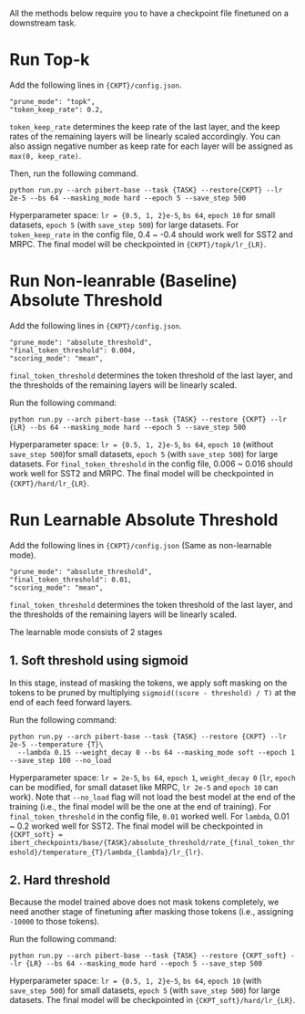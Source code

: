 All the methods below require you to have a checkpoint file finetuned on a downstream task.

# Run Top-k
Add the following lines in `{CKPT}/config.json`.
```
"prune_mode": "topk",
"token_keep_rate": 0.2,
```

`token_keep_rate` determines the keep rate of the last layer, and the keep rates of the remaining layers will be linearly scaled accordingly.
You can also assign negative number as keep rate for each layer will be assigned as `max(0, keep_rate)`.

Then, run the following command.

```
python run.py --arch pibert-base --task {TASK} --restore{CKPT} --lr 2e-5 --bs 64 --masking_mode hard --epoch 5 --save_step 500
```

Hyperparameter space: `lr = {0.5, 1, 2}e-5`, `bs 64`, `epoch 10` for small datasets, `epoch 5` (with `save_step 500`) for large datasets.
For `token_keep_rate` in the config file, 0.4 ~ -0.4 should work well for SST2 and MRPC.
The final model will be checkpointed in `{CKPT}/topk/lr_{LR}`.


# Run Non-leanrable (Baseline) Absolute Threshold
Add the following lines in `{CKPT}/config.json`.
```
"prune_mode": "absolute_threshold",
"final_token_threshold": 0.004, 
"scoring_mode": "mean",
```

`final_token_threshold` determines the token threshold of the last layer, and the thresholds of the remaining layers will be linearly scaled.


Run the following command:
```
python run.py --arch pibert-base --task {TASK} --restore {CKPT} --lr {LR} --bs 64 --masking_mode hard --epoch 5 --save_step 500
```

Hyperparameter space: `lr = {0.5, 1, 2}e-5`, `bs 64`, `epoch 10` (without `save_step 500`)for small datasets, `epoch 5` (with `save_step 500`) for large datasets.
For `final_token_threshold` in the config file, 0.006 ~ 0.016 should work well for SST2 and MRPC.
The final model will be checkpointed in `{CKPT}/hard/lr_{LR}`.

# Run Learnable Absolute Threshold
Add the following lines in `{CKPT}/config.json` (Same as non-learnable mode).
```
"prune_mode": "absolute_threshold",
"final_token_threshold": 0.01, 
"scoring_mode": "mean",
```

`final_token_threshold` determines the token threshold of the last layer, and the thresholds of the remaining layers will be linearly scaled.

The learnable mode consists of 2 stages

## 1. Soft threshold using sigmoid
In this stage, instead of masking the tokens, we apply soft masking on the tokens to be pruned by multiplying `sigmoid((score - threshold) / T)` at the end of each feed forward layers.

Run the following command:
```
python run.py --arch pibert-base --task {TASK} --restore {CKPT} --lr 2e-5 --temperature {T}\
  --lambda 0.15 --weight_decay 0 --bs 64 --masking_mode soft --epoch 1 --save_step 100 --no_load
```

Hyperparameter space: `lr = 2e-5`, `bs 64`, `epoch 1`, `weight_decay 0` (`lr`, `epoch` can be modified, for small dataset like MRPC, `lr 2e-5` and `epoch 10` can work). 
Note that `--no_load` flag will not load the best model at the end of the training (i.e., the final model will be the one at the end of training).
For `final_token_threshold` in the config file, `0.01` worked well.
For `lambda`, 0.01 ~ 0.2 worked well for SST2.
The final model will be checkpointed in `{CKPT_soft} = ibert_checkpoints/base/{TASK}/absolute_threshold/rate_{final_token_threshold}/temperature_{T}/lambda_{lambda}/lr_{lr}`.



## 2. Hard threshold
Because the model trained above does not mask tokens completely, we need another stage of finetuning after masking those tokens (i.e., assigning `-10000` to those tokens). 

Run the following command:
```
python run.py --arch pibert-base --task {TASK} --restore {CKPT_soft} --lr {LR} --bs 64 --masking_mode hard --epoch 5 --save_step 500
```

Hyperparameter space: `lr = {0.5, 1, 2}e-5`, `bs 64`, `epoch 10` (with `save_step 500`) for small datasets, `epoch 5` (with `save_step 500`) for large datasets.
The final model will be checkpointed in `{CKPT_soft}/hard/lr_{LR}`.
